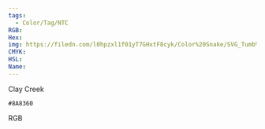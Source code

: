 ```yaml
---
tags:
  - Color/Tag/NTC
RGB:
Hex:
img: https://filedn.com/l0hpzxl1f01yT7GHxtF8cyk/Color%20Snake/SVG_Tumb%20Mass%20No%20Name/8A8360.svg
CMYK:
HSL:
Name:
---
```

Clay Creek
```palette
#8A8360
```
RGB
